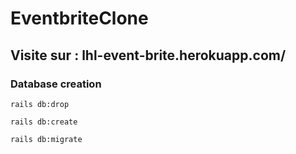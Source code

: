 # EventbriteClone

## Visite sur : lhl-event-brite.herokuapp.com/

### Database creation
`rails db:drop`

`rails db:create`

`rails db:migrate`
